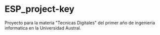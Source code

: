 # ESP_project-key
Proyecto para la materia "Tecnicas Digitales"  del primer año de ingenieria informatica en la Universidad Austral.
